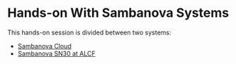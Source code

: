 # Hands-on With Sambanova Systems 

This hands-on session is divided between two systems: 

* [Sambanova Cloud](./Sambanova_Cloud/7B)
* [Sambanova SN30 at ALCF](./ALCF/)